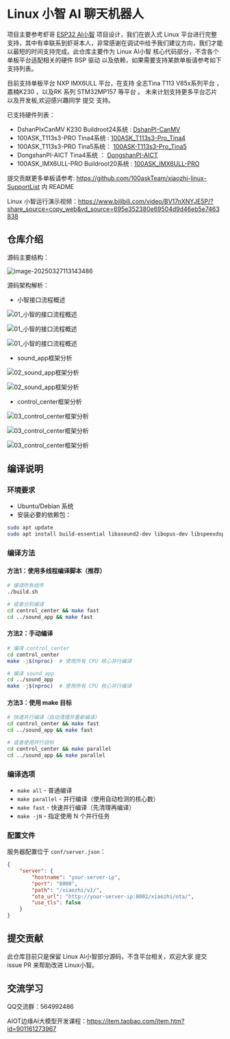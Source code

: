 # Linux 小智 AI 聊天机器人

项目主要参考虾哥 [ESP32 AI小智](https://github.com/78/xiaozhi-esp32 ) 项目设计，我们在嵌入式 Linux 平台进行完整支持，其中有幸联系到虾哥本人，非常感谢在调试中给予我们建议方向，我们才能以最短的时间支持完成。此仓库主要作为 Linux AI小智 核心代码部分，不含各个单板平台适配相关的硬件 BSP 驱动 以及依赖，如果需要支持某款单板请参考如下支持列表。

目前支持单板平台 NXP IMX6ULL 平台，在支持 全志Tina T113 V85x系列平台 ， 嘉楠K230 ，以及RK 系列 STM32MP157 等平台  。 未来计划支持更多平台芯片以及开发板,欢迎感兴趣同学 提交 支持。

已支持硬件列表：
- DshanPIxCanMV K230 Buildroot24系统 : [DshanPI-CanMV](https://github.com/100askTeam/xiaozhi-linux-SupportList/tree/DshanPI-CanMV)
- 100ASK_T113s3-PRO Tina4系统 :  [100ASK_T113s3-Pro_Tina4](https://github.com/100askTeam/xiaozhi-linux-SupportList/tree/100ASK_T113s3-Pro_Tina4)
- 100ASK_T113s3-PRO Tina5系统： [100ASK-T113s3-Pro_Tina5](https://github.com/100askTeam/xiaozhi-linux-SupportList/tree/100ask-T113s3-Pro_Tina5)
- DongshanPI-AICT Tina4系统 ： [DongshanPI-AICT](https://github.com/100askTeam/xiaozhi-linux-SupportList/tree/DongshanPI-AICT)
- 100ASK_IMX6ULL-PRO Buildroot20系统 : [100ASK_IMX6ULL-PRO](https://github.com/100askTeam/xiaozhi-linux-SupportList/tree/100ASK_IMX6ULL-PRO)

提交贡献更多单板请参考: https://github.com/100askTeam/xiaozhi-linux-SupportList 内 README 

Linux 小智运行演示视频：https://www.bilibili.com/video/BV17nXNYJE5P/?share_source=copy_web&vd_source=695e352380e69504d9d46eb5e7463838



## 仓库介绍

源码主要结构：

![image-20250327113143486](docs/img/image-20250327113143486.png)



源码架构解析：

- 小智接口流程概述

![01_小智的接口流程概述](docs/img/01_小智的接口流程概述-1.png)

![01_小智的接口流程概述](docs/img/01_小智的接口流程概述-2.png)

![01_小智的接口流程概述](docs/img/01_小智的接口流程概述-3.png)

- sound_app框架分析

![02_sound_app框架分析](docs/img/02_sound_app框架分析-1.png)

![02_sound_app框架分析](docs/img/02_sound_app框架分析-2.png)

- control_center框架分析

![03_control_center框架分析](docs/img/03_control_center框架分析-1.png)

![03_control_center框架分析](docs/img/03_control_center框架分析-2.png)

![03_control_center框架分析](docs/img/03_control_center框架分析-3.png)

## 编译说明

### 环境要求

- Ubuntu/Debian 系统
- 安装必要的依赖包：

```bash
sudo apt update
sudo apt install build-essential libasound2-dev libopus-dev libspeexdsp-dev libboost-system-dev libssl-dev libcurl4-openssl-dev nlohmann-json3-dev
```

### 编译方法

#### 方法1：使用多线程编译脚本（推荐）

```bash
# 编译所有组件
./build.sh

# 或者分别编译
cd control_center && make fast
cd ../sound_app && make fast
```

#### 方法2：手动编译

```bash
# 编译 control_center
cd control_center
make -j$(nproc)  # 使用所有 CPU 核心并行编译

# 编译 sound_app  
cd ../sound_app
make -j$(nproc)  # 使用所有 CPU 核心并行编译
```

#### 方法3：使用 make 目标

```bash
# 快速并行编译（自动清理并重新编译）
cd control_center && make fast
cd ../sound_app && make fast

# 或者使用并行目标
cd control_center && make parallel
cd ../sound_app && make parallel
```

### 编译选项

- `make all` - 普通编译
- `make parallel` - 并行编译（使用自动检测的核心数）
- `make fast` - 快速并行编译（先清理再编译）
- `make -jN` - 指定使用 N 个并行任务

### 配置文件

服务器配置位于 `conf/server.json`：

```json
{
    "server": {
        "hostname": "your-server-ip",
        "port": "8000",
        "path": "/xiaozhi/v1/",
        "ota_url": "http://your-server-ip:8002/xiaozhi/ota/",
        "use_tls": false
    }
}
```

## 提交贡献

此仓库目前只是保留 Linux AI小智部分源码，不含平台相关，欢迎大家 提交 issue PR 来帮助改进 Linux小智。



## 交流学习

QQ交流群：564992486 

AIOT边缘AI大模型开发课程：https://item.taobao.com/item.htm?id=901161273967

